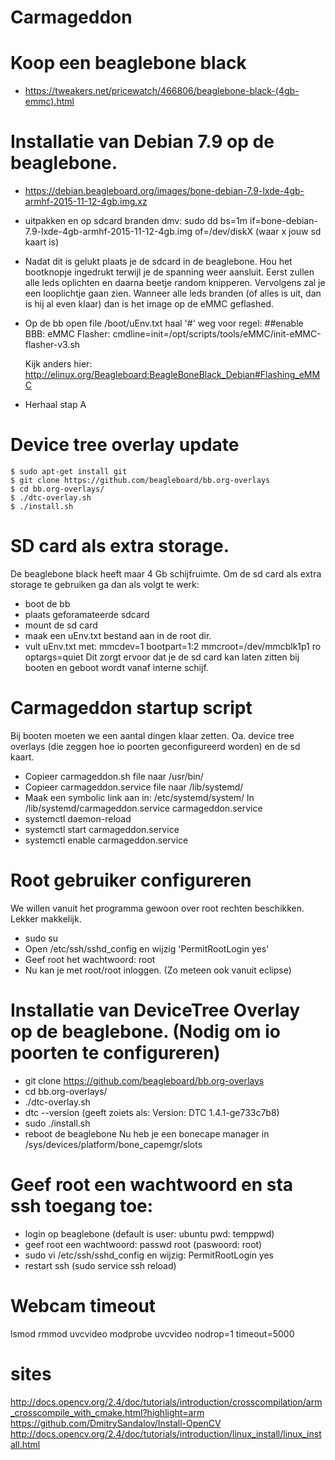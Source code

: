 # Carmageddon

# Koop een beaglebone black
- https://tweakers.net/pricewatch/466806/beaglebone-black-(4gb-emmc).html

# Installatie van Debian 7.9 op de beaglebone.
- https://debian.beagleboard.org/images/bone-debian-7.9-lxde-4gb-armhf-2015-11-12-4gb.img.xz
- uitpakken en op sdcard branden dmv: sudo dd bs=1m if=bone-debian-7.9-lxde-4gb-armhf-2015-11-12-4gb.img of=/dev/diskX (waar x jouw sd kaart is)
- <A> Nadat dit is gelukt plaats je de sdcard in de beaglebone. Hou het bootknopje ingedrukt terwijl je de spanning weer aansluit. Eerst zullen alle leds oplichten en daarna beetje random knipperen. Vervolgens zal je een looplichtje gaan zien. Wanneer alle leds branden (of alles is uit, dan is hij al even klaar) dan is het image op de eMMC geflashed.
- Op de bb open file /boot/uEnv.txt haal '#' weg voor regel: 
  ##enable BBB: eMMC Flasher:
  cmdline=init=/opt/scripts/tools/eMMC/init-eMMC-flasher-v3.sh
  
  Kijk anders hier: http://elinux.org/Beagleboard:BeagleBoneBlack_Debian#Flashing_eMMC
- Herhaal stap A


# Device tree overlay update
    $ sudo apt-get install git
    $ git clone https://github.com/beagleboard/bb.org-overlays
    $ cd bb.org-overlays/
    $ ./dtc-overlay.sh
    $ ./install.sh
    
# SD card als extra storage.
De beaglebone black heeft maar 4 Gb schijfruimte. Om de sd card als extra storage te gebruiken ga dan als volgt te werk:
- boot de bb
- plaats geforamateerde sdcard
- mount de sd card
- maak een uEnv.txt bestand aan in de root dir.
- vult uEnv.txt met:
mmcdev=1
bootpart=1:2
mmcroot=/dev/mmcblk1p1 ro
optargs=quiet
Dit zorgt ervoor dat je de sd card kan laten zitten bij booten en geboot wordt vanaf interne schijf.

# Carmageddon startup script
Bij booten moeten we een aantal dingen klaar zetten. Oa. device tree overlays (die zeggen hoe io poorten geconfigureerd worden) en de sd kaart.
- Copieer carmageddon.sh file naar /usr/bin/
- Copieer carmageddon.service file naar /lib/systemd/
- Maak een symbolic link aan in: /etc/systemd/system/
ln /lib/systemd/carmageddon.service carmageddon.service
- systemctl daemon-reload
- systemctl start carmageddon.service
- systemctl enable carmageddon.service

# Root gebruiker configureren
We willen vanuit het programma gewoon over root rechten beschikken. Lekker makkelijk.
- sudo su
- Open /etc/ssh/sshd_config en wijzig 'PermitRootLogin yes'
- Geef root het wachtwoord: root
- Nu kan je met root/root inloggen. (Zo meteen ook vanuit eclipse)

# Installatie van DeviceTree Overlay op de beaglebone. (Nodig om io poorten te configureren)
- git clone https://github.com/beagleboard/bb.org-overlays
- cd bb.org-overlays/
- ./dtc-overlay.sh
- dtc --version (geeft zoiets als: Version: DTC 1.4.1-ge733c7b8)
- sudo ./install.sh
- reboot de beaglebone
Nu heb je een bonecape manager in /sys/devices/platform/bone_capemgr/slots

# Geef root een wachtwoord en sta ssh toegang toe:
- login op beaglebone (default is user: ubuntu pwd: temppwd)
- geef root een wachtwoord: passwd root (paswoord: root)
- sudo vi /etc/ssh/sshd_config en wijzig: PermitRootLogin yes
- restart ssh (sudo service ssh reload)



# Webcam timeout
lsmod
rmmod uvcvideo
modprobe uvcvideo nodrop=1 timeout=5000

# sites 
http://docs.opencv.org/2.4/doc/tutorials/introduction/crosscompilation/arm_crosscompile_with_cmake.html?highlight=arm
https://github.com/DmitrySandalov/Install-OpenCV
http://docs.opencv.org/2.4/doc/tutorials/introduction/linux_install/linux_install.html
